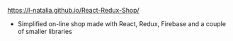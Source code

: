  
https://l-natalia.github.io/React-Redux-Shop/
- Simplified on-line shop made with React, Redux, Firebase and a couple of smaller libraries
